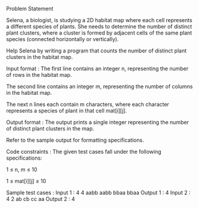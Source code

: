 Problem Statement

Selena, a biologist, is studying a 2D habitat map where each cell represents a different species of plants. She needs to determine the number of distinct plant clusters, where a cluster is formed by adjacent cells of the same plant species (connected horizontally or vertically).

Help Selena by writing a program that counts the number of distinct plant clusters in the habitat map.

Input format :
The first line contains an integer n, representing the number of rows in the habitat map.

The second line contains an integer m, representing the number of columns in the habitat map.

The next n lines each contain m characters, where each character represents a species of plant in that cell mat[i][j].

Output format :
The output prints a single integer representing the number of distinct plant clusters in the map.

Refer to the sample output for formatting specifications.

Code constraints :
The given test cases fall under the following specifications:

1 ≤ n, m ≤ 10

1 ≤ mat[i][j] ≤ 10

Sample test cases :
Input 1 :
4
4
aabb
aabb
bbaa
bbaa
Output 1 :
4
Input 2 :
4
2
ab
cb
cc
aa
Output 2 :
4
